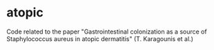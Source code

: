 # atopic
Code related to the paper "Gastrointestinal colonization as a source of Staphylococcus aureus in atopic dermatitis" (T. Karagounis et al.)
